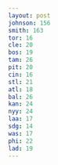 ```yaml
---
layout: post
johnson: 156
smith: 163
tor: 16
cle: 20
bos: 19
tam: 26
pit: 20
cin: 16
stl: 21
atl: 18
bal: 26
kan: 24
nyy: 24
laa: 17
sdg: 14
was: 17
phi: 22
lad: 19
---
```

